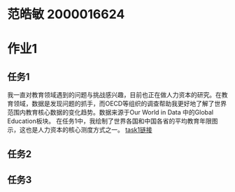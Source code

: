 # 范皓敏 2000016624

# 作业1
## 任务1
我一直对教育领域遇到的问题与挑战感兴趣，目前也正在做人力资本的研究。在教育领域，数据是发现问题的抓手，而OECD等组织的调查帮助我更好地了解了世界范围内教育核心数据的变化趋势。数据来源于Our World in Data 中的Global Education板块。
在任务1中，我绘制了世界各国和中国各省的平均教育年限图示，这也是人力资本的核心测度方式之一。
[task1链接]()

## 任务2

## 任务3

